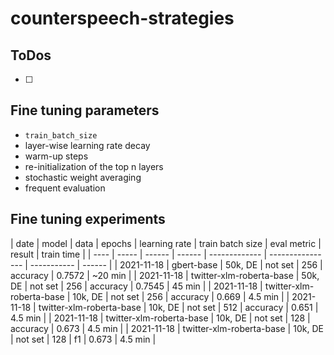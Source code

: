 # counterspeech-strategies

## ToDos
- [ ] 

## Fine tuning parameters
* `train_batch_size`
* layer-wise learning rate decay
* warm-up steps
* re-initialization of the top n layers
* stochastic weight averaging
* frequent evaluation

## Fine tuning experiments
| date | model | data | epochs | learning rate | train batch size | eval metric | result | train time |
| ---- | ----- | ------ | ------ | ------------- | ---------------- | ----------- | ------ |
| 2021-11-18 | gbert-base | 50k, DE | not set | 256 | accuracy | 0.7572 | ~20 min |
| 2021-11-18 | twitter-xlm-roberta-base | 50k, DE | not set | 256 | accuracy | 0.7545 | 45 min |
| 2021-11-18 | twitter-xlm-roberta-base | 10k, DE | not set | 256 | accuracy | 0.669 | 4.5 min |
| 2021-11-18 | twitter-xlm-roberta-base | 10k, DE | not set | 512 | accuracy | 0.651 | 4.5 min |
| 2021-11-18 | twitter-xlm-roberta-base | 10k, DE | not set | 128 | accuracy | 0.673 | 4.5 min |
| 2021-11-18 | twitter-xlm-roberta-base | 10k, DE | not set | 128 | f1 | 0.673 | 4.5 min |